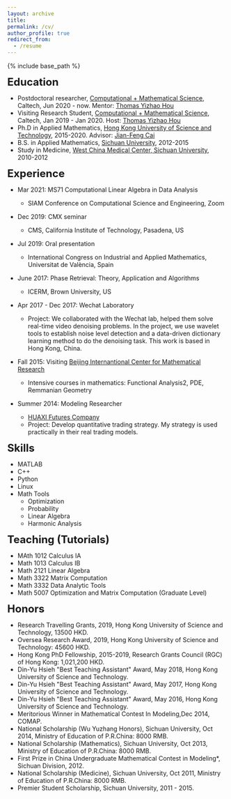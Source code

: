```yaml
---
layout: archive
title: 
permalink: /cv/
author_profile: true
redirect_from:
  - /resume
---
```


{% include base_path %}



<span style="font-size:18pt;">**Education**</span>
* Postdoctoral researcher, [Computational + Mathematical Science](http://cms.caltech.edu), Caltech, Jun 2020 - now. Mentor: [Thomas Yizhao Hou](http://users.cms.caltech.edu/~hou/)
* Visiting Research Student, [Computational + Mathematical Science](http://cms.caltech.edu), Caltech, Jan 2019 - Jan 2020. Host: [Thomas Yizhao Hou](http://users.cms.caltech.edu/~hou/)
* Ph.D in Applied Mathematics, [Hong Kong University of Science and Technology](http://www.math.ust.hk/), 2015-2020. Advisor: [‪Jian-Feng Cai‬](https://www.math.ust.hk/~jfcai/)
* B.S. in Applied Mathematics, [Sichuan University](http://en.scu.edu.cn/), 2012-2015
* Study in Medicine, [West China Medical Center, Sichuan University](http://wcums.scu.edu.cn/index/wzsy.htm), 2010-2012



<span style="font-size:18pt;">**Experience**</span>
* Mar 2021: MS71 Computational Linear Algebra in Data Analysis
  * SIAM Conference on Computational Science and Engineering, Zoom
  
* Dec 2019: CMX seminar
  * CMS, California Institute of Technology, Pasadena, US

* Jul 2019: Oral presentation
  * International Congress on Industrial and Applied Mathematics, Universitat de València, Spain
  
* June 2017: Phase Retrieval: Theory, Application and Algorithms
  * ICERM, Brown University, US

* Apr 2017 - Dec 2017: Wechat Laboratory
  * Project: We collaborated with the Wechat lab, helped them solve real-time video denoising problems. In the project, we use wavelet tools to establish noise level detection and a data-driven dictionary learning method to do the denoising task. This work is based in Hong Kong, China.

* Fall 2015: Visiting  [Beijing Internantional Center for Mathematical Research](http://bicmr.pku.edu.cn/)
  * Intensive courses in mathematics: Functional Analysis2, PDE, Remmanian Geometry

* Summer 2014: Modeling Researcher
  * [HUAXI Futures Company](http://www.hxqh168.com/index.shtml)
  * Project: Develop quantitative trading strategy. My strategy is used practically in their real trading models.

<span style="font-size:18pt;">**Skills**</span>
* MATLAB
* C++
* Python
* Linux
* Math Tools
  * Optimization
  * Probability
  * Linear Algebra
  * Harmonic Analysis

<span style="font-size:18pt;">**Teaching (Tutorials)**</span>
* MAth 1012 Calculus IA 
* Math 1013 Calculus IB
* Math 2121 Linear Algebra
* Math 3322 Matrix Computation
* Math 3332 Data Analytic Tools
* Math 5007 Optimization and Matrix Computation (Graduate Level)
  
<span style="font-size:18pt;">**Honors**</span>
*  Research Travelling Grants, 2019, Hong Kong University of Science and Technology, 13500 HKD.
*  Oversea Research Award, 2019, Hong Kong University of Science and Technology: 45600 HKD.
*  Hong Kong PhD Fellowship, 2015-2019, Research Grants Council (RGC) of Hong Kong: 1,021,200 HKD.
*  Din-Yu Hsieh "Best Teaching Assistant" Award, May 2018, Hong Kong University of Science and Technology.
*  Din-Yu Hsieh "Best Teaching Assistant" Award, May 2017, Hong Kong University of Science and Technology.
*  Din-Yu Hsieh "Best Teaching Assistant" Award, May 2016, Hong Kong University of Science and Technology.
*  Meritorious Winner in Mathematical Contest In Modeling,Dec 2014, COMAP.
*  National Scholarship (Wu Yuzhang Honors), Sichuan University, Oct 2014, Ministry of Education of P.R.China: 8000 RMB.
*  National Scholarship (Mathematics), Sichuan University, Oct 2013, Ministry of Education of P.R.China: 8000 RMB.
*  First Prize in China Undergraduate Mathematical Contest in Modeling*, Sichuan Division, 2012.
*  National Scholarship (Medicine), Sichuan University, Oct 2011, Ministry of Education of P.R.China: 8000 RMB.
*  Premier Student Scholarship, Sichuan University, 2011 - 2015.



